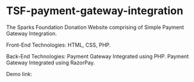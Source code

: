 # TSF-payment-gateway-integration
The Sparks Foundation Donation Website comprising of Simple Payment Gateway Integration.

Front-End Technologies: HTML, CSS, PHP.

Back-End Technologies: Payment Gateway Integrated using PHP. Payment Gateway Integrated using RazorPay.

Demo link: 

     
